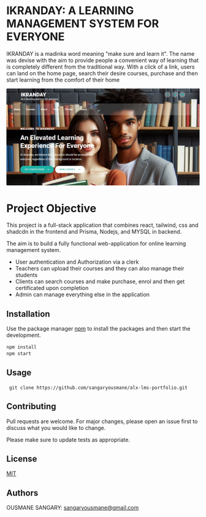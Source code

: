 # IKRANDAY: A LEARNING MANAGEMENT SYSTEM FOR EVERYONE

IKRANDAY is a madinka word meaning "make sure and learn it". The name was devise with the aim to provide people a convenient way of learning that is completely different from the traditional way. With a click of a link, users can land on the home page, search their desire courses, purchase and then start learning from the comfort of their home

<img src="public/snapshot-home-pg.jpg" alt="Image Description" style="width: 100%; height: 70%">

# Project Objective

This project is a full-stack application that combines react, tailwind, css and shadcdn in the frontend and Prisma, Nodejs, and MYSQL in backend. 

The aim is to build a fully functional web-application for online learning management system.

- User authentication and Authorization via a clerk
- Teachers can upload their courses and they can also manage their students
- Clients can search courses and make purchase, enrol and then get certificated upon completion
- Admin can manage everything else in the application


## Installation

Use the package manager [npm](https://www.npmjs.com/) to install the packages and then start the development.

```bash
npm install 
npm start
```

## Usage

```node
 git clone https://github.com/sangaryousmane/alx-lms-portfolio.git
```

## Contributing

Pull requests are welcome. For major changes, please open an issue first
to discuss what you would like to change.

Please make sure to update tests as appropriate.

## License

[MIT](https://choosealicense.com/licenses/mit/)

## Authors
OUSMANE SANGARY: sangaryousmane@gmail.com